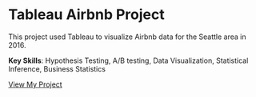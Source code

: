 
# Tableau Airbnb Project

This project used Tableau to visualize Airbnb data for the Seattle area in 2016.

**Key Skills**: 
Hypothesis Testing, A/B testing, Data Visualization, Statistical Inference, Business Statistics

[View My Project](https://prod-useast-a.online.tableau.com/t/dondadonda/views/AirBnBproject/Dashboard1)
